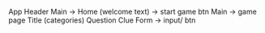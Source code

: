 App
  Header
   Main -> Home (welcome text) -> start game btn
   Main -> game page
      Title (categories)
      Question
      Clue
      Form -> input/ btn
